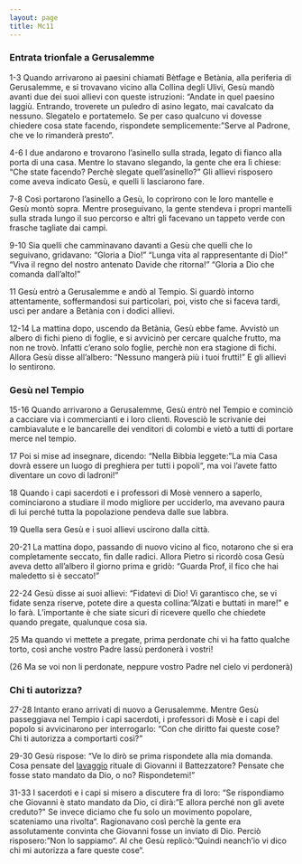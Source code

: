 ```yaml
---
layout: page
title: Mc11
---
```


### Entrata trionfale a Gerusalemme
1-3 Quando arrivarono ai paesini chiamati Bètfage e Betània, alla
periferia di Gerusalemme, e si trovavano vicino alla Collina degli
Ulivi, Gesù mandò avanti due dei suoi allievi con queste istruzioni:
“Andate in quel paesino laggiù. Entrando, troverete un puledro di asino
legato, mai cavalcato da nessuno. Slegatelo e portatemelo. Se per caso
qualcuno vi dovesse chiedere cosa state facendo, rispondete
semplicemente:”Serve al Padrone, che ve lo rimanderà presto“.

4-6 I due andarono e trovarono l’asinello sulla strada, legato di fianco
alla porta di una casa. Mentre lo stavano slegando, la gente che era lì
chiese: “Che state facendo? Perchè slegate quell’asinello?” Gli allievi
risposero come aveva indicato Gesù, e quelli li lasciarono fare.

7-8 Così portarono l’asinello a Gesù, lo coprirono con le loro mantelle
e Gesù montò sopra. Mentre proseguivano, la gente stendeva i propri
mantelli sulla strada lungo il suo percorso e altri gli facevano un
tappeto verde con frasche tagliate dai campi.

9-10 Sia quelli che camminavano davanti a Gesù che quelli che lo
seguivano, gridavano: “Gloria a Dio!” “Lunga vita al rappresentante di
Dio!” “Viva il regno del nostro antenato Davide che ritorna!” “Gloria a
Dio che comanda dall’alto!”

11 Gesù entrò a Gerusalemme e andò al Tempio. Si guardò intorno
attentamente, soffermandosi sui particolari, poi, visto che si faceva
tardi, uscì per andare a Betània con i dodici allievi.

12-14 La mattina dopo, uscendo da Betània, Gesù ebbe fame. Avvistò un
albero di fichi pieno di foglie, e si avvicinò per cercare qualche
frutto, ma non ne trovò. Infatti c’erano solo foglie, perchè non era
stagione di fichi. Allora Gesù disse all’albero: “Nessuno mangerà più i
tuoi frutti!” E gli allievi lo sentirono.

### Gesù nel Tempio
15-16 Quando arrivarono a Gerusalemme, Gesù entrò nel Tempio e cominciò
a cacciare via i commercianti e i loro clienti. Rovesciò le scrivanie
dei cambiavalute e le bancarelle dei venditori di colombi e vietò a
tutti di portare merce nel tempio.

17 Poi si mise ad insegnare, dicendo: “Nella Bibbia leggete:”La mia Casa
dovrà essere un luogo di preghiera per tutti i popoli“, ma voi l’avete
fatto diventare un covo di ladroni!”

18 Quando i capi sacerdoti e i professori di Mosè vennero a saperlo,
cominciarono a studiare il modo migliore per ucciderlo, ma avevano paura
di lui perché tutta la popolazione pendeva dalle sue labbra.

19 Quella sera Gesù e i suoi allievi uscirono dalla città.

20-21 La mattina dopo, passando di nuovo vicino al fico, notarono che si
era completamente seccato, fin dalle radici. Allora Pietro si ricordò
cosa Gesù aveva detto all’albero il giorno prima e gridò: “Guarda Prof,
il fico che hai maledetto si è seccato!”

22-24 Gesù disse ai suoi allievi: “Fidatevi di Dio! Vi garantisco che,
se vi fidate senza riserve, potete dire a questa collina:”Alzati e
buttati in mare!" e lo farà. L’importante è che siate sicuri di ricevere
quello che chiedete quando pregate, qualunque cosa sia.

25 Ma quando vi mettete a pregate, prima perdonate chi vi ha fatto
qualche torto, così anche vostro Padre lassù perdonerà i vostri!

(26 Ma se voi non li perdonate, neppure vostro Padre nel cielo vi
perdonerà)

### Chi ti autorizza?
27-28 Intanto erano arrivati di nuovo a Gerusalemme. Mentre Gesù
passeggiava nel Tempio i capi sacerdoti, i professori di Mosè e i capi
del popolo si avvicinarono per interrogarlo: “Con che diritto fai queste
cose? Chi ti autorizza a comportarti così?”

29-30 Gesù rispose: “Ve lo dirò se prima rispondete alla mia domanda.
Cosa pensate del
[lavaggio](../master/glossario.txt "glossario: battesimo") rituale di
Giovanni il Battezzatore? Pensate che fosse stato mandato da Dio, o no?
Rispondetemi!”

31-33 I sacerdoti e i capi si misero a discutere fra di loro: “Se
rispondiamo che Giovanni è stato mandato da Dio, ci dirà:”E allora
perché non gli avete creduto?" Se invece diciamo che fu solo un
movimento popolare, scateniamo una rivolta“. Ragionavano così perchè la
gente era assolutamente convinta che Giovanni fosse un inviato di Dio.
Perciò risposero:”Non lo sappiamo“. Al che Gesù replicò:”Quindi
neanch’io vi dico chi mi autorizza a fare queste cose“.

